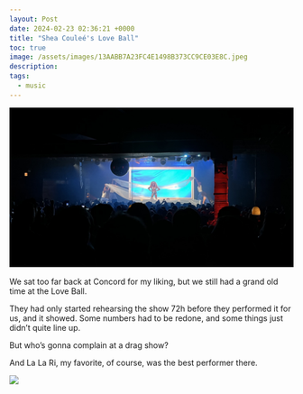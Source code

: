 ```yaml
---
layout: Post
date: 2024-02-23 02:36:21 +0000
title: "Shea Couleé's Love Ball"
toc: true
image: /assets/images/13AABB7A23FC4E1498B373CC9CE03E8C.jpeg
description: 
tags: 
  - music
---
```


![](/assets/images/13AABB7A23FC4E1498B373CC9CE03E8C.jpeg)

We sat too far back at Concord for my liking, but we still had a grand old time at the Love Ball\.

They had only started rehearsing the show 72h before they performed it for us, and it showed\. Some numbers had to be redone, and some things just didn’t quite line up\.

But who’s gonna complain at a drag show?

And La La Ri, my favorite, of course, was the best performer there\.

![](/assets/images/1501BBC5BF864B269C6F08E85D20DBC1.gif)
